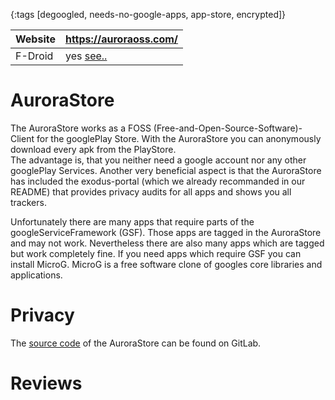 {:tags [degoogled, needs-no-google-apps, app-store, encrypted]}

| Website | https://auroraoss.com/                          |
|---------|-----------------------------------------------|
| F-Droid | yes [see..](https://f-droid.org/en/packages/com.aurora.store/)


# AuroraStore

The AuroraStore works as a FOSS (Free-and-Open-Source-Software)-Client for the googlePlay Store. With the AuroraStore you can anonymously download every apk from the PlayStore.  
The advantage is, that you neither need a google account nor any other googlePlay Services. Another very beneficial aspect is that the AuroraStore has included the exodus-portal (which we already recommanded in our README) that provides privacy audits for all apps and shows you all trackers.

Unfortunately there are many apps that require parts of the googleServiceFramework (GSF). Those apps are tagged in the AuroraStore and may not work. Nevertheless there are also many apps which are tagged but work completely fine.
If you need apps which require GSF you can install MicroG. MicroG is a free software clone of googles core libraries and applications.

# Privacy

The [source code](https://gitlab.com/AuroraOSS/AuroraStore) of the AuroraStore can be found on GitLab.


# Reviews




